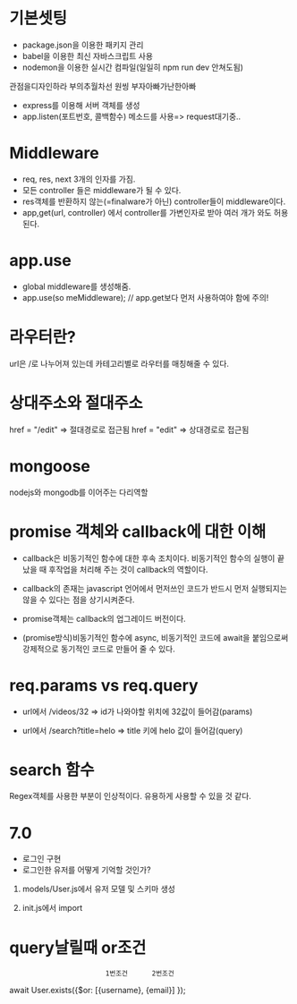 # 기본셋팅

- package.json을 이용한 패키지 관리
- babel을 이용한 최신 자바스크립트 사용
- nodemon을 이용한 실시간 컴파일(일일히 npm run dev 안쳐도됨)

관점을디자인하라 부의추월차선 원씽 부자아빠가난한아빠


- express를 이용해 서버 객체를 생성
- app.listen(포트번호, 콜백함수) 메소드를 사용=> request대기중..

# Middleware

- req, res, next 3개의 인자를 가짐.
- 모든 controller 들은 middleware가 될 수 있다.
- res객체를 반환하지 않는(=finalware가 아닌) controller들이 middleware이다.
- app,get(url, controller) 에서 controller를 가변인자로 받아 여러 개가 와도 허용된다.

# app.use

- global middleware를 생성해줌.
- app.use(so meMiddleware); // app.get보다 먼저 사용하여야 함에 주의!

# 라우터란?

url은 /로 나누어져 있는데 카테고리별로 라우터를 매칭해줄 수 있다.

# 상대주소와 절대주소
href = "/edit" => 절대경로로 접근됨
href = "edit" => 상대경로로 접근됨

# mongoose
nodejs와 mongodb를 이어주는 다리역할


# promise 객체와 callback에 대한 이해

- callback은 비동기적인 함수에 대한 후속 조치이다. 비동기적인 함수의 실행이 끝났을 때 후작업을 처리해 주는 것이 callback의 역할이다.

- callback의 존재는 javascript 언어에서 먼저쓰인 코드가 반드시 먼저 실행되지는 않을 수 있다는 점을 상기시켜준다.

- promise객체는 callback의 업그레이드 버전이다.

- (promise방식)비동기적인 함수에 async, 비동기적인 코드에 await을 붙임으로써 강제적으로 동기적인 코드로 만들어 줄 수 있다.

# req.params vs req.query

- url에서 /videos/32 => id가 나와야할 위치에 32값이 들어감(params)

- url에서 /search?title=helo => title 키에 helo 값이 들어감(query)

# search 함수

Regex객체를 사용한 부분이 인상적이다. 유용하게 사용할 수 있을 것 같다.

# 7.0
- 로그인 구현
- 로그인한 유저를 어떻게 기억할 것인가?

1. models/User.js에서 유저 모델 및 스키마 생성

2. init.js에서 import

# query날릴때 or조건
							1번조건      2번조건
await User.exists({$or: [{username}, {email}] });
